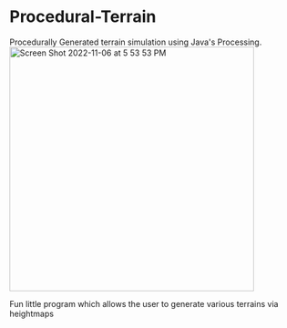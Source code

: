 # Procedural-Terrain
Procedurally Generated terrain simulation using Java's Processing. 
<img width="429" alt="Screen Shot 2022-11-06 at 5 53 53 PM" src="https://user-images.githubusercontent.com/58479729/200199762-ac930b72-c3b7-420b-a62a-c266acd363db.png">

Fun little program which allows the user to generate various terrains via heightmaps
